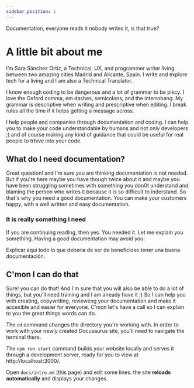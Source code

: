 ```yaml
---
sidebar_position: 1
---
```

Documentation, everyone reads it nobody writes it, is that true? 

# A little bit about me

I’m Sara Sánchez Ortiz, a Technical, UX, and programmer writer living between two amazing cities Madrid and Alicante, Spain. I write and explore tech for a living and I am also a Technical Translator.

I know enough coding to be dangerous and a lot of grammar to be pikcy. I love the Oxford comma, em dashes, semicolons, and the interrobang. My grammar is descriptive when writing and prescriptive when editing. I break rules all the time if it helps getting a message across.

I help people and companies through documentation and coding. I can help you to make your code understandable by humans and not only developers ;) and of course making any kind of guidance that could be useful for real people to trhive into your code. 

## What do I need documentation?

Great question! and I'm sure you are thinking documentation is not needed. But if you're here maybe you have though twice about it and maybe you have been struggling sometimes with something you don0t understand and blaming the person who writes it because it is so difficult to inderstand. So that's why you need a good documentation.  You can make your customers happy, with a well written and easy documentation.

### It is really something I need

If you are continuing reading, then yes. You needed it. Let me explain you something. Having a good documentation may avoid you:

Explicar aqui todo lo que deberia de ser de beneficioso tener una buena documentación.

## C'mon I can do that

Sure! you can do that! And I'm sure that you will also be able to do a lot of things, but you'll need training and I am already have it ;) So I can help you with creating, copywriting, revieweng your documentation and make it accesible and easier for everyone. C'mon let's have a call so I can explain to you the great things words can do.



The `cd` command changes the directory you're working with. In order to work with your newly created Docusaurus site, you'll need to navigate the terminal there.

The `npm run start` command builds your website locally and serves it through a development server, ready for you to view at http://localhost:3000/.

Open `docs/intro.md` (this page) and edit some lines: the site **reloads automatically** and displays your changes.
